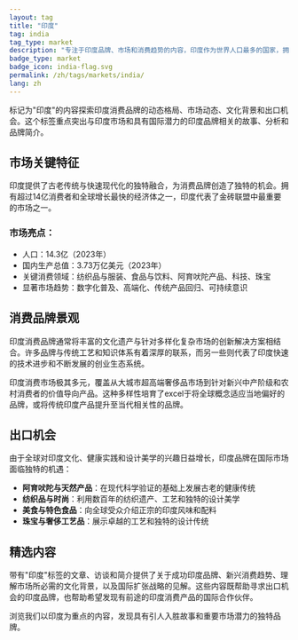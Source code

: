 ```yaml
---
layout: tag
title: "印度"
tag: india
tag_type: market
description: "专注于印度品牌、市场和消费趋势的内容，印度作为世界人口最多的国家，拥有古老的文化传统和快速现代化的消费经济。"
badge_type: market
badge_icon: india-flag.svg
permalink: /zh/tags/markets/india/
lang: zh
---
```


标记为"印度"的内容探索印度消费品牌的动态格局、市场动态、文化背景和出口机会。这个标签重点突出与印度市场和具有国际潜力的印度品牌相关的故事、分析和品牌简介。

## 市场关键特征

印度提供了古老传统与快速现代化的独特融合，为消费品牌创造了独特的机会。拥有超过14亿消费者和全球增长最快的经济体之一，印度代表了金砖联盟中最重要的市场之一。

### 市场亮点：
- 人口：14.3亿（2023年）
- 国内生产总值：3.73万亿美元（2023年）
- 关键消费领域：纺织品与服装、食品与饮料、阿育吠陀产品、科技、珠宝
- 显著市场趋势：数字化普及、高端化、传统产品回归、可持续意识

## 消费品牌景观

印度消费品牌通常将丰富的文化遗产与针对多样化复杂市场的创新解决方案相结合。许多品牌与传统工艺和知识体系有着深厚的联系，而另一些则代表了印度快速的技术进步和不断发展的创业生态系统。

印度消费市场极其多元，覆盖从大城市超高端奢侈品市场到针对新兴中产阶级和农村消费者的价值导向产品。这种多样性培育了excel于将全球概念适应当地偏好的品牌，或将传统印度产品提升至当代相关性的品牌。

## 出口机会

由于全球对印度文化、健康实践和设计美学的兴趣日益增长，印度品牌在国际市场面临独特的机遇：

- **阿育吠陀与天然产品**：在现代科学验证的基础上发展古老的健康传统
- **纺织品与时尚**：利用数百年的纺织遗产、工艺和独特的设计美学
- **美食与特色食品**：向全球受众介绍正宗的印度风味和配料
- **珠宝与奢侈工艺品**：展示卓越的工艺和独特的设计传统

## 精选内容

带有"印度"标签的文章、访谈和简介提供了关于成功印度品牌、新兴消费趋势、理解市场所必需的文化背景，以及国际扩张战略的见解。这些内容既帮助寻求出口机会的印度品牌，也帮助希望发现有前途的印度消费产品的国际合作伙伴。

浏览我们以印度为重点的内容，发现具有引人入胜故事和重要市场潜力的独特品牌。